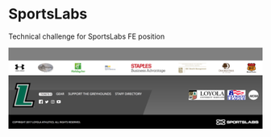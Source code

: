 # SportsLabs
Technical challenge for SportsLabs FE position

![screen shot](https://github.com/mjvalade/sportslabs/blob/master/assets/screenshot.png)
